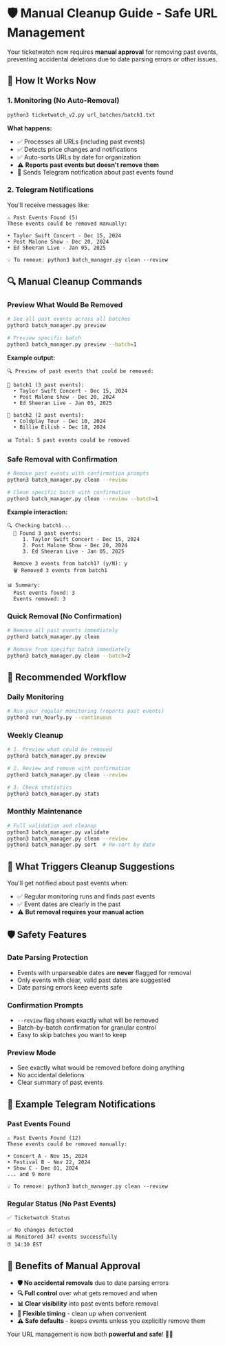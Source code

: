 # 🛡️ Manual Cleanup Guide - Safe URL Management

Your ticketwatch now requires **manual approval** for removing past events, preventing accidental deletions due to date parsing errors or other issues.

## 🔄 How It Works Now

### 1. **Monitoring (No Auto-Removal)**
```bash
python3 ticketwatch_v2.py url_batches/batch1.txt
```

**What happens:**
- ✅ Processes all URLs (including past events)
- ✅ Detects price changes and notifications
- ✅ Auto-sorts URLs by date for organization  
- ⚠️ **Reports past events but doesn't remove them**
- 📱 Sends Telegram notification about past events found

### 2. **Telegram Notifications**
You'll receive messages like:
```
⚠️ Past Events Found (5)
These events could be removed manually:

• Taylor Swift Concert - Dec 15, 2024
• Post Malone Show - Dec 20, 2024
• Ed Sheeran Live - Jan 05, 2025

💡 To remove: python3 batch_manager.py clean --review
```

## 🔍 Manual Cleanup Commands

### **Preview What Would Be Removed**
```bash
# See all past events across all batches
python3 batch_manager.py preview

# Preview specific batch
python3 batch_manager.py preview --batch=1
```

**Example output:**
```
🔍 Preview of past events that could be removed:

📁 batch1 (3 past events):
  • Taylor Swift Concert - Dec 15, 2024
  • Post Malone Show - Dec 20, 2024
  • Ed Sheeran Live - Jan 05, 2025

📁 batch2 (2 past events):
  • Coldplay Tour - Dec 10, 2024
  • Billie Eilish - Dec 18, 2024

📊 Total: 5 past events could be removed
```

### **Safe Removal with Confirmation**
```bash
# Remove past events with confirmation prompts
python3 batch_manager.py clean --review

# Clean specific batch with confirmation
python3 batch_manager.py clean --review --batch=1
```

**Example interaction:**
```
🔍 Checking batch1...
  📅 Found 3 past events:
     1. Taylor Swift Concert - Dec 15, 2024
     2. Post Malone Show - Dec 20, 2024
     3. Ed Sheeran Live - Jan 05, 2025

  Remove 3 events from batch1? (y/N): y
  🗑️ Removed 3 events from batch1

📊 Summary:
  Past events found: 3
  Events removed: 3
```

### **Quick Removal (No Confirmation)**
```bash
# Remove all past events immediately
python3 batch_manager.py clean

# Remove from specific batch immediately  
python3 batch_manager.py clean --batch=2
```

## 🎯 Recommended Workflow

### **Daily Monitoring**
```bash
# Run your regular monitoring (reports past events)
python3 run_hourly.py --continuous
```

### **Weekly Cleanup**
```bash
# 1. Preview what could be removed
python3 batch_manager.py preview

# 2. Review and remove with confirmation
python3 batch_manager.py clean --review

# 3. Check statistics
python3 batch_manager.py stats
```

### **Monthly Maintenance**
```bash
# Full validation and cleanup
python3 batch_manager.py validate
python3 batch_manager.py clean --review
python3 batch_manager.py sort  # Re-sort by date
```

## 🔔 What Triggers Cleanup Suggestions

You'll get notified about past events when:
- ✅ Regular monitoring runs and finds past events
- ✅ Event dates are clearly in the past
- ⚠️ **But removal requires your manual action**

## 🛡️ Safety Features

### **Date Parsing Protection**
- Events with unparseable dates are **never** flagged for removal
- Only events with clear, valid past dates are suggested
- Date parsing errors keep events safe

### **Confirmation Prompts**
- `--review` flag shows exactly what will be removed
- Batch-by-batch confirmation for granular control
- Easy to skip batches you want to keep

### **Preview Mode**
- See exactly what would be removed before doing anything
- No accidental deletions
- Clear summary of past events

## 📱 Example Telegram Notifications

### **Past Events Found**
```
⚠️ Past Events Found (12)
These events could be removed manually:

• Concert A - Nov 15, 2024
• Festival B - Nov 22, 2024
• Show C - Dec 01, 2024
... and 9 more

💡 To remove: python3 batch_manager.py clean --review
```

### **Regular Status (No Past Events)**
```
✅ Ticketwatch Status

✅ No changes detected
📊 Monitored 347 events successfully
⏰ 14:30 EST
```

## 🎉 Benefits of Manual Approval

- **🛡️ No accidental removals** due to date parsing errors
- **🔍 Full control** over what gets removed and when
- **📊 Clear visibility** into past events before removal
- **🎯 Flexible timing** - clean up when convenient
- **⚠️ Safe defaults** - keeps events unless you explicitly remove them

Your URL management is now both **powerful and safe**! 🎫✨
